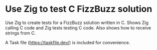 # Use Zig to test C FizzBuzz solution

Use Zig to create tests for a FizzBuzz solution written in C. Shows Zig calling C code and Zig tests testing C code. Also shows how to receive strings from C.

A Task file (<https://taskfile.dev/>) is included for convenience.
